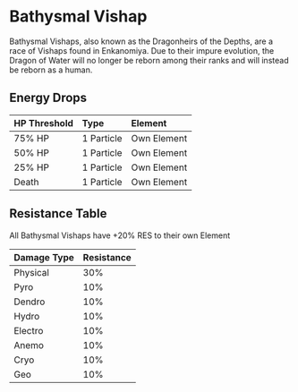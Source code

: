 # Bathysmal Vishap

Bathysmal Vishaps, also known as the Dragonheirs of the Depths, are a race of Vishaps found in Enkanomiya. Due to their impure evolution, the Dragon of Water will no longer be reborn among their ranks and will instead be reborn as a human.

## Energy Drops

| HP Threshold | Type       | Element     |
| :----------- | :--------- | :---------- |
| 75% HP       | 1 Particle | Own Element |
| 50% HP       | 1 Particle | Own Element |
| 25% HP       | 1 Particle | Own Element |
| Death        | 1 Particle | Own Element |

## Resistance Table

All Bathysmal Vishaps have +20% RES to their own Element

| Damage Type | Resistance |
| :---------- | :--------- |
| Physical    | 30%        |
| Pyro        | 10%        |
| Dendro      | 10%        |
| Hydro       | 10%        |
| Electro     | 10%        |
| Anemo       | 10%        |
| Cryo        | 10%        |
| Geo         | 10%        |